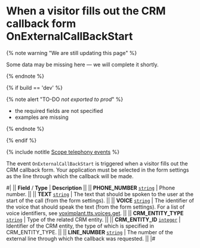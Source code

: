 # When a visitor fills out the CRM callback form OnExternalCallBackStart

{% note warning "We are still updating this page" %}

Some data may be missing here — we will complete it shortly.

{% endnote %}

{% if build == 'dev' %}

{% note alert "TO-DO _not exported to prod_" %}

- the required fields are not specified
- examples are missing

{% endnote %}

{% endif %}

{% include notitle [Scope telephony events](../_includes/scope-telephony-events.md) %}

The event `OnExternalCallBackStart` is triggered when a visitor fills out the CRM callback form. Your application must be selected in the form settings as the line through which the callback will be made.

#|
|| **Field** / **Type** | **Description** ||
|| **PHONE_NUMBER** 
[`string`](../../data-types.md) | Phone number. ||
|| **TEXT** 
[`string`](../../data-types.md) | The text that should be spoken to the user at the start of the call (from the form settings). ||
|| **VOICE** 
[`string`](../../data-types.md) | The identifier of the voice that should speak the text (from the form settings). For a list of voice identifiers, see [voximplant.tts.voices.get](../voximplant/voximplant-tts-voices-get.md). ||
|| **CRM_ENTITY_TYPE** 
[`string`](../../data-types.md) | Type of the related CRM entity. ||
|| **CRM_ENTITY_ID** 
[`integer`](../../data-types.md) | Identifier of the CRM entity, the type of which is specified in CRM_ENTITY_TYPE. ||
|| **LINE_NUMBER** 
[`string`](../../data-types.md) | The number of the external line through which the callback was requested. ||
|#